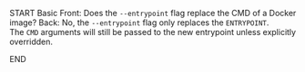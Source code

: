 
START
Basic
Front: 
Does the `--entrypoint` flag replace the CMD of a Docker image?
Back: 
No, the `--entrypoint` flag only replaces the `ENTRYPOINT`. The `CMD` arguments will still be passed to the new entrypoint unless explicitly overridden.
<!--ID: 1745299611384-->
END
